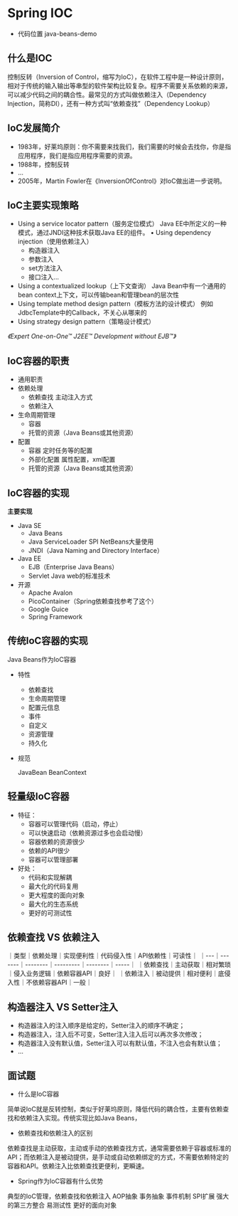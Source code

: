# Spring IOC

* 代码位置 java-beans-demo

## 什么是IOC

控制反转（Inversion of Control，缩写为IoC），在软件工程中是一种设计原则，相对于传统的输入输出等串型的软件架构比较复杂。程序不需要关系依赖的来源，可以减少代码之间的耦合性。最常见的方式叫做依赖注入（Dependency Injection，简称DI），还有一种方式叫“依赖查找”（Dependency Lookup）

## IoC发展简介

* 1983年，好莱坞原则：你不需要来找我们，我们需要的时候会去找你，你是指应用程序，我们是指应用程序需要的资源。
* 1988年，控制反转
* ...
* 2005年，Martin Fowler在《InversionOfControl》对IoC做出进一步说明。

## IoC主要实现策略

* Using a service locator pattern（服务定位模式）
    Java EE中所定义的一种模式，通过JNDI这种技术获取Java EE的组件。
• Using dependency injection（使用依赖注入）
  * 构造器注入
  * 参数注入
  * set方法注入
  * 接口注入...
* Using a contextualized lookup（上下文查询）
    Java Bean中有一个通用的bean context上下文，可以传输bean和管理bean的层次性
* Using template method design pattern（模板方法的设计模式）
    例如JdbcTemplate中的Callback，不关心从哪来的
* Using strategy design pattern（策略设计模式）

*《Expert One-on-One™ J2EE™ Development without EJB™》*

## IoC容器的职责

* 通用职责
* 依赖处理
  * 依赖查找 主动注入方式
  * 依赖注入
* 生命周期管理
  * 容器
  * 托管的资源（Java Beans或其他资源）
* 配置
  * 容器 定时任务等的配置
  * 外部化配置 属性配置，xml配置
  * 托管的资源（Java Beans或其他资源）

## IoC容器的实现

**主要实现**

* Java SE
  * Java Beans
  * Java ServiceLoader SPI NetBeans大量使用
  * JNDI（Java Naming and Directory Interface）
* Java EE
  * EJB（Enterprise Java Beans）
  * Servlet
    Java web的标准技术
* 开源
  * Apache Avalon
  * PicoContainer（Spring依赖查找参考了这个）
  * Google Guice
  * Spring Framework

## 传统IoC容器的实现

Java Beans作为IoC容器

* 特性
  * 依赖查找
  * 生命周期管理
  * 配置元信息
  * 事件
  * 自定义
  * 资源管理
  * 持久化

* 规范

  JavaBean
  BeanContext

## 轻量级IoC容器

* 特征：
  * 容器可以管理代码（启动，停止）
  * 可以快速启动（依赖资源过多也会启动慢）
  * 容器依赖的资源很少
  * 依赖的API很少
  * 容器可以管理部署
* 好处：
  * 代码和实现解耦
  * 最大化的代码复用
  * 更大程度的面向对象
  * 最大化的生态系统
  * 更好的可测试性

## 依赖查找 VS 依赖注入

｜类型｜依赖处理｜实现便利性｜代码侵入性｜API依赖性｜可读性｜
｜---｜-------｜--------｜---------｜--------｜-----｜
｜依赖查找｜主动获取｜相对繁琐｜侵入业务逻辑｜依赖容器API｜良好｜
｜依赖注入｜被动提供｜相对便利｜底侵入性｜不依赖容器API｜一般｜

## 构造器注入 VS Setter注入

* 构造器注入的注入顺序是给定的，Setter注入的顺序不确定；
* 构造器注入，注入后不可变，Setter注入注入后可以再次多次修改；
* 构造器注入没有默认值，Setter注入可以有默认值，不注入也会有默认值；
* ...

## 面试题

* 什么是IoC容器

简单说IoC就是反转控制，类似于好莱坞原则，降低代码的耦合性，主要有依赖查找和依赖注入实现。传统实现比如Java Beans，

* 依赖查找和依赖注入的区别

依赖查找是主动获取，主动或手动的依赖查找方式，通常需要依赖于容器或标准的API；而依赖注入是被动提供，是手动或自动依赖绑定的方式，不需要依赖特定的容器和API。依赖注入比依赖查找更便利，更瞬速。

* Spring作为IoC容器有什么优势

典型的IoC管理，依赖查找和依赖注入
AOP抽象
事务抽象
事件机制
SPI扩展
强大的第三方整合
易测试性
更好的面向对象

